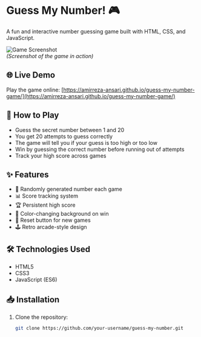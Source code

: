 # Guess My Number! 🎮

A fun and interactive number guessing game built with HTML, CSS, and JavaScript.

![Game Screenshot](https://private-user-images.githubusercontent.com/121511136/459403670-9b9e8b51-dfac-496f-843f-2d80f6c63672.png?jwt=eyJhbGciOiJIUzI1NiIsInR5cCI6IkpXVCJ9.eyJpc3MiOiJnaXRodWIuY29tIiwiYXVkIjoicmF3LmdpdGh1YnVzZXJjb250ZW50LmNvbSIsImtleSI6ImtleTUiLCJleHAiOjE3NTA5MzkxNjMsIm5iZiI6MTc1MDkzODg2MywicGF0aCI6Ii8xMjE1MTExMzYvNDU5NDAzNjcwLTliOWU4YjUxLWRmYWMtNDk2Zi04NDNmLTJkODBmNmM2MzY3Mi5wbmc_WC1BbXotQWxnb3JpdGhtPUFXUzQtSE1BQy1TSEEyNTYmWC1BbXotQ3JlZGVudGlhbD1BS0lBVkNPRFlMU0E1M1BRSzRaQSUyRjIwMjUwNjI2JTJGdXMtZWFzdC0xJTJGczMlMkZhd3M0X3JlcXVlc3QmWC1BbXotRGF0ZT0yMDI1MDYyNlQxMTU0MjNaJlgtQW16LUV4cGlyZXM9MzAwJlgtQW16LVNpZ25hdHVyZT1hN2NhMjYyNjA1OWM1ZjBmYTU1M2ZiMDljZmQ0NzJmYTA4NWIyYTE1OWZhYjQ2YWNmMmE0OWVmMTA3MzE2ZGMxJlgtQW16LVNpZ25lZEhlYWRlcnM9aG9zdCJ9.WtnS-CU-lyTgbbJ7MmLkUj-S4oZRJ_xe59SNzNZyq6Y)  
_(Screenshot of the game in action)_

## 🌐 Live Demo
Play the game online: [https://amirreza-ansari.github.io/guess-my-number-game/](https://amirreza-ansari.github.io/guess-my-number-game/)

## 🚀 How to Play

- Guess the secret number between 1 and 20
- You get 20 attempts to guess correctly
- The game will tell you if your guess is too high or too low
- Win by guessing the correct number before running out of attempts
- Track your high score across games

## ✨ Features

- 🎯 Randomly generated number each game
- 📊 Score tracking system
- 🏆 Persistent high score
- 🎨 Color-changing background on win
- 🔄 Reset button for new games
- 🕹️ Retro arcade-style design

## 🛠️ Technologies Used

- HTML5
- CSS3
- JavaScript (ES6)

## 📥 Installation

1. Clone the repository:
   ```bash
   git clone https://github.com/your-username/guess-my-number.git
   ```
